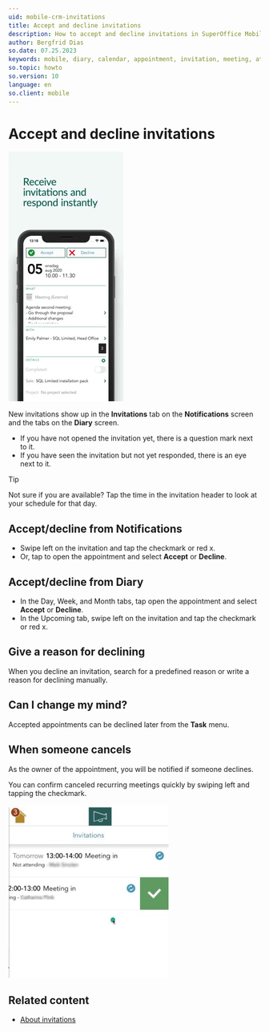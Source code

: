 ```yaml
---
uid: mobile-crm-invitations
title: Accept and decline invitations
description: How to accept and decline invitations in SuperOffice Mobile CRM.
author: Bergfrid Dias
so.date: 07.25.2023
keywords: mobile, diary, calendar, appointment, invitation, meeting, attendee, participant
so.topic: howto
so.version: 10
language: en
so.client: mobile
---
```


# Accept and decline invitations

![Mobile CRM: Invitation -app-screen][img2]

New invitations show up in the **Invitations** tab on the **Notifications** screen and the tabs on the **Diary** screen.

* If you have not opened the invitation yet, there is a question mark next to it.
* If you have seen the invitation but not yet responded, there is an eye next to it.

> [!TIP]
> Not sure if you are available? Tap the time in the invitation header to look at your schedule for that day.

## Accept/decline from Notifications

* Swipe left on the invitation and tap the checkmark or red x.
* Or, tap to open the appointment and select **Accept** or **Decline**.

## Accept/decline from Diary

* In the Day, Week, and Month tabs, tap open the appointment and select **Accept** or **Decline**.
* In the Upcoming tab, swipe left on the invitation and tap the checkmark or red x.

## Give a reason for declining

When you decline an invitation, search for a predefined reason or write a reason for declining manually.

## Can I change my mind?

Accepted appointments can be declined later from the **Task** menu.

## When someone cancels

As the owner of the appointment, you will be notified if someone declines.

You can confirm canceled recurring meetings quickly by swiping left and tapping the checkmark.

![Mobile CRM cancel recurring meeting -app-screen][img3]

## Related content

* [About invitations][1]

<!-- Referenced links -->
[1]: ../../../diary/learn/invitation/index.md

<!-- Referenced images -->
[img2]: media/invitation.png
[img3]: ../../../../../release-notes/mobile/media/img388.jpg
